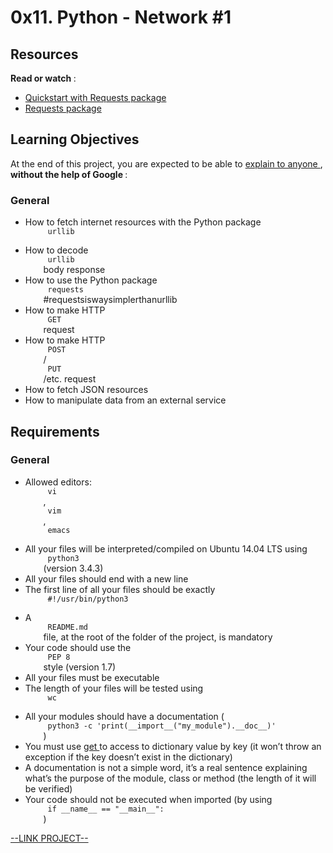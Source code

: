 # 0x11. Python - Network #1

<html>
<div class="panel panel-default" id="project-description">
 <div class="panel-body">
  <h2>
   Resources
  </h2>
  <p>
   <strong>
    Read or watch
   </strong>
   :
  </p>
  <ul>
   <li>
    <a arkszvmo5wm0ygpstmwvkg"="" href="https://docs.python.org/3/howto/urllib2.html" rltoken="" target="_blank" title="Quickstart with Requests package">
     Quickstart with Requests package
    </a>
   </li>
   <li>
    <a href="https://docs.python-requests.org/en/master/" target="_blank" title="Requests package">
     Requests package
    </a>
   </li>
  </ul>
  <h2>
   Learning Objectives
  </h2>
  <p>
   At the end of this project, you are expected to be able to
   <a href="https://fs.blog/feynman-learning-technique/" target="_blank" title="explain to anyone">
    explain to anyone
   </a>
   ,
   <strong>
    without the help of Google
   </strong>
   :
  </p>
  <h3>
   General
  </h3>
  <ul>
   <li>
    How to fetch internet resources with the Python package
    <code>
     urllib
    </code>
   </li>
   <li>
    How to decode
    <code>
     urllib
    </code>
    body response
   </li>
   <li>
    How to use the Python package
    <code>
     requests
    </code>
    #requestsiswaysimplerthanurllib
   </li>
   <li>
    How to make HTTP
    <code>
     GET
    </code>
    request
   </li>
   <li>
    How to make HTTP
    <code>
     POST
    </code>
    /
    <code>
     PUT
    </code>
    /etc. request
   </li>
   <li>
    How to fetch JSON resources
   </li>
   <li>
    How to manipulate data from an external service
   </li>
  </ul>
  <h2>
   Requirements
  </h2>
  <h3>
   General
  </h3>
  <ul>
   <li>
    Allowed editors:
    <code>
     vi
    </code>
    ,
    <code>
     vim
    </code>
    ,
    <code>
     emacs
    </code>
   </li>
   <li>
    All your files will be interpreted/compiled on Ubuntu 14.04 LTS using
    <code>
     python3
    </code>
    (version 3.4.3)
   </li>
   <li>
    All your files should end with a new line
   </li>
   <li>
    The first line of all your files should be exactly
    <code>
     #!/usr/bin/python3
    </code>
   </li>
   <li>
    A
    <code>
     README.md
    </code>
    file, at the root of the folder of the project, is mandatory
   </li>
   <li>
    Your code should use the
    <code>
     PEP 8
    </code>
    style (version 1.7)
   </li>
   <li>
    All your files must be executable
   </li>
   <li>
    The length of your files will be tested using
    <code>
     wc
    </code>
   </li>
   <li>
    All your modules should have a documentation (
    <code>
     python3 -c 'print(__import__("my_module").__doc__)'
    </code>
    )
   </li>
   <li>
    You must use
    <a href="https://docs.python.org/3.4/library/stdtypes.html#dict.get" target="_blank" title="get">
     get
    </a>
    to access to dictionary value by key (it won’t throw an exception if the key doesn’t exist in the dictionary)
   </li>
   <li>
    A documentation is not a simple word, it’s a real sentence explaining what’s the purpose of the module, class or method (the length of it will be verified)
   </li>
   <li>
    Your code should not be executed when imported (by using
    <code>
     if __name__ == "__main__":
    </code>
    )
   </li>
  </ul>
 </div>
</div>

[--LINK PROJECT--](https://intranet.hbtn.io/projects/300)
</html>